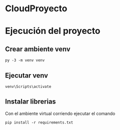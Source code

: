 # CloudProyecto
# Ejecución del proyecto
## Crear ambiente venv
```
py -3 -m venv venv
```
## Ejecutar venv
```
venv\Scripts\activate
```
## Instalar librerias
Con el ambiente virtual corriendo ejecutar el comando
```
pip install -r requirements.txt
```
